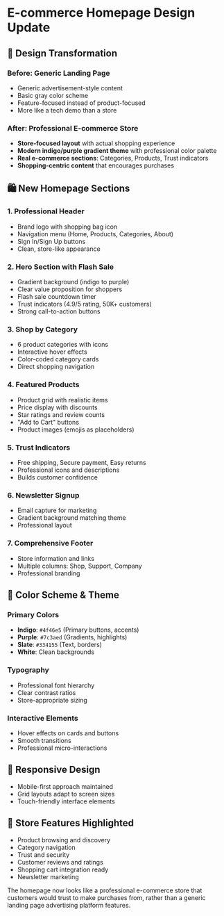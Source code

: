 # E-commerce Homepage Design Update

## 🎨 Design Transformation

### Before: Generic Landing Page
- Generic advertisement-style content
- Basic gray color scheme
- Feature-focused instead of product-focused
- More like a tech demo than a store

### After: Professional E-commerce Store
- **Store-focused layout** with actual shopping experience
- **Modern indigo/purple gradient theme** with professional color palette
- **Real e-commerce sections**: Categories, Products, Trust indicators
- **Shopping-centric content** that encourages purchases

## 🛍️ New Homepage Sections

### 1. **Professional Header**
- Brand logo with shopping bag icon
- Navigation menu (Home, Products, Categories, About)
- Sign In/Sign Up buttons
- Clean, store-like appearance

### 2. **Hero Section with Flash Sale**
- Gradient background (indigo to purple)
- Clear value proposition for shoppers
- Flash sale countdown timer
- Trust indicators (4.9/5 rating, 50K+ customers)
- Strong call-to-action buttons

### 3. **Shop by Category**
- 6 product categories with icons
- Interactive hover effects
- Color-coded category cards
- Direct shopping navigation

### 4. **Featured Products**
- Product grid with realistic items
- Price display with discounts
- Star ratings and review counts
- "Add to Cart" buttons
- Product images (emojis as placeholders)

### 5. **Trust Indicators**
- Free shipping, Secure payment, Easy returns
- Professional icons and descriptions
- Builds customer confidence

### 6. **Newsletter Signup**
- Email capture for marketing
- Gradient background matching theme
- Professional layout

### 7. **Comprehensive Footer**
- Store information and links
- Multiple columns: Shop, Support, Company
- Professional branding

## 🎨 Color Scheme & Theme

### Primary Colors
- **Indigo**: `#4f46e5` (Primary buttons, accents)
- **Purple**: `#7c3aed` (Gradients, highlights)
- **Slate**: `#334155` (Text, borders)
- **White**: Clean backgrounds

### Typography
- Professional font hierarchy
- Clear contrast ratios
- Store-appropriate sizing

### Interactive Elements
- Hover effects on cards and buttons
- Smooth transitions
- Professional micro-interactions

## 📱 Responsive Design
- Mobile-first approach maintained
- Grid layouts adapt to screen sizes
- Touch-friendly interface elements

## 🚀 Store Features Highlighted
- Product browsing and discovery
- Category navigation
- Trust and security
- Customer reviews and ratings
- Shopping cart integration ready
- Newsletter marketing

The homepage now looks like a professional e-commerce store that customers would trust to make purchases from, rather than a generic landing page advertising platform features.
